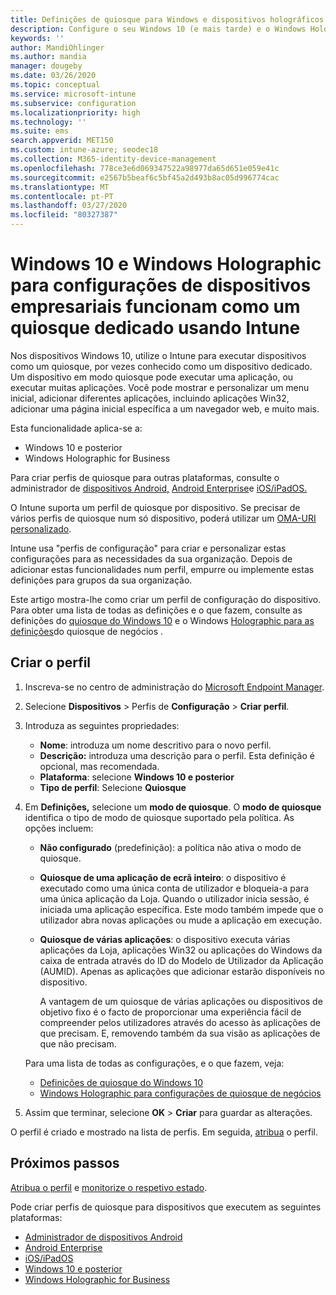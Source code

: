 ```yaml
---
title: Definições de quiosque para Windows e dispositivos holográficos no Microsoft Intune - Azure Microsoft Docs
description: Configure o seu Windows 10 (e mais tarde) e o Windows Holographic para dispositivos Empresariais como quiosques de aplicações únicas e multi-aplicações, personalize o menu inicial, adicione apps, mostre a barra de tarefas e configure um navegador web no Microsoft Intune.
keywords: ''
author: MandiOhlinger
ms.author: mandia
manager: dougeby
ms.date: 03/26/2020
ms.topic: conceptual
ms.service: microsoft-intune
ms.subservice: configuration
ms.localizationpriority: high
ms.technology: ''
ms.suite: ems
search.appverid: MET150
ms.custom: intune-azure; seodec18
ms.collection: M365-identity-device-management
ms.openlocfilehash: 778ce3e6d069347522a98977da65d651e059e41c
ms.sourcegitcommit: e2567b5beaf6c5bf45a2d493b8ac05d996774cac
ms.translationtype: MT
ms.contentlocale: pt-PT
ms.lasthandoff: 03/27/2020
ms.locfileid: "80327387"
---
```

# <a name="windows-10-and-windows-holographic-for-business-device-settings-to-run-as-a-dedicated-kiosk-using-intune"></a>Windows 10 e Windows Holographic para configurações de dispositivos empresariais funcionam como um quiosque dedicado usando Intune

Nos dispositivos Windows 10, utilize o Intune para executar dispositivos como um quiosque, por vezes conhecido como um dispositivo dedicado. Um dispositivo em modo quiosque pode executar uma aplicação, ou executar muitas aplicações. Você pode mostrar e personalizar um menu inicial, adicionar diferentes aplicações, incluindo aplicações Win32, adicionar uma página inicial específica a um navegador web, e muito mais. 

Esta funcionalidade aplica-se a:

- Windows 10 e posterior
- Windows Holographic for Business

Para criar perfis de quiosque para outras plataformas, consulte o administrador de [dispositivos Android,](device-restrictions-android.md#kiosk) [Android Enterprise](device-restrictions-android-for-work.md#dedicated-device-settings)e [iOS/iPadOS.](device-restrictions-ios.md#kiosk)

O Intune suporta um perfil de quiosque por dispositivo. Se precisar de vários perfis de quiosque num só dispositivo, poderá utilizar um [OMA-URI personalizado](custom-settings-windows-10.md).

Intune usa "perfis de configuração" para criar e personalizar estas configurações para as necessidades da sua organização. Depois de adicionar estas funcionalidades num perfil, empurre ou implemente estas definições para grupos da sua organização.

Este artigo mostra-lhe como criar um perfil de configuração do dispositivo. Para obter uma lista de todas as definições e o que fazem, consulte as definições do [quiosque do Windows 10](kiosk-settings-windows.md) e o Windows [Holographic para as definições](kiosk-settings-holographic.md)do quiosque de negócios .

## <a name="create-the-profile"></a>Criar o perfil

1. Inscreva-se no centro de administração do [Microsoft Endpoint Manager](https://go.microsoft.com/fwlink/?linkid=2109431).
2. Selecione **Dispositivos** > Perfis de **Configuração** > **Criar perfil**.
3. Introduza as seguintes propriedades:

   - **Nome**: introduza um nome descritivo para o novo perfil.
   - **Descrição:** introduza uma descrição para o perfil. Esta definição é opcional, mas recomendada.
   - **Plataforma**: selecione **Windows 10 e posterior**
   - **Tipo de perfil**: Selecione **Quiosque**

4. Em **Definições,** selecione um **modo de quiosque**. O **modo de quiosque** identifica o tipo de modo de quiosque suportado pela política. As opções incluem:

    - **Não configurado** (predefinição): a política não ativa o modo de quiosque.
    - **Quiosque de uma aplicação de ecrã inteiro**: o dispositivo é executado como uma única conta de utilizador e bloqueia-a para uma única aplicação da Loja. Quando o utilizador inicia sessão, é iniciada uma aplicação específica. Este modo também impede que o utilizador abra novas aplicações ou mude a aplicação em execução.
    - **Quiosque de várias aplicações**: o dispositivo executa várias aplicações da Loja, aplicações Win32 ou aplicações do Windows da caixa de entrada através do ID do Modelo de Utilizador da Aplicação (AUMID). Apenas as aplicações que adicionar estarão disponíveis no dispositivo.

        A vantagem de um quiosque de várias aplicações ou dispositivos de objetivo fixo é o facto de proporcionar uma experiência fácil de compreender pelos utilizadores através do acesso às aplicações de que precisam. E, removendo também da sua visão as aplicações de que não precisam.

    Para uma lista de todas as configurações, e o que fazem, veja:
      - [Definições de quiosque do Windows 10](kiosk-settings-windows.md)
      - [Windows Holographic para configurações de quiosque de negócios](kiosk-settings-holographic.md)

5. Assim que terminar, selecione **OK** > **Criar** para guardar as alterações.

O perfil é criado e mostrado na lista de perfis. Em seguida, [atribua](device-profile-assign.md) o perfil.

## <a name="next-steps"></a>Próximos passos

[Atribua o perfil](device-profile-assign.md) e [monitorize o respetivo estado](device-profile-monitor.md).

Pode criar perfis de quiosque para dispositivos que executem as seguintes plataformas:

- [Administrador de dispositivos Android](device-restrictions-android.md#kiosk)
- [Android Enterprise](device-restrictions-android-for-work.md#dedicated-device-settings)
- [iOS/iPadOS](device-restrictions-ios.md#kiosk)
- [Windows 10 e posterior](kiosk-settings-windows.md)
- [Windows Holographic for Business](kiosk-settings-holographic.md)
